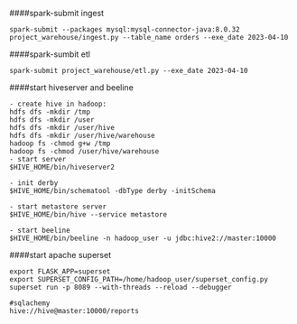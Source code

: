 ####spark-submit ingest
```shell
spark-submit --packages mysql:mysql-connector-java:8.0.32 project_warehouse/ingest.py --table_name orders --exe_date 2023-04-10
```

####spark-sumbit etl
```shell
spark-submit project_warehouse/etl.py --exe_date 2023-04-10
```

####start hiveserver and beeline
```shell
- create hive in hadoop:
hdfs dfs -mkdir /tmp
hdfs dfs -mkdir /user
hdfs dfs -mkdir /user/hive
hdfs dfs -mkdir /user/hive/warehouse
hadoop fs -chmod g+w /tmp
hadoop fs -chmod /user/hive/warehouse
- start server
$HIVE_HOME/bin/hiveserver2

- init derby
$HIVE_HOME/bin/schematool -dbType derby -initSchema

- start metastore server
$HIVE_HOME/bin/hive --service metastore

- start beeline
$HIVE_HOME/bin/beeline -n hadoop_user -u jdbc:hive2://master:10000
```

####start apache superset
```shell
export FLASK_APP=superset
export SUPERSET_CONFIG_PATH=/home/hadoop_user/superset_config.py
superset run -p 8089 --with-threads --reload --debugger

#sqlachemy
hive://hive@master:10000/reports
```
